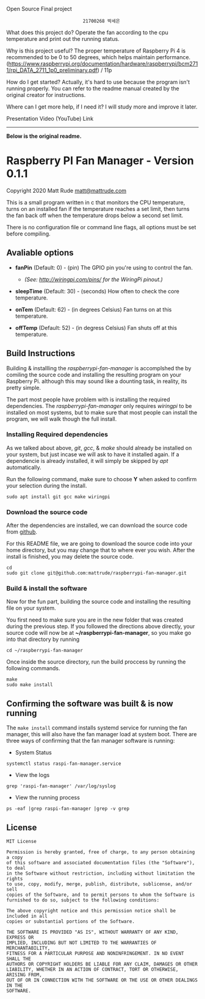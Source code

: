 Open Source Final project

                                21700268 박세은

What does this project do? 
	Operate the fan according to the cpu temperature and print out the running status.
 
Why is this project useful? 
	The proper temperature of Raspberry Pi 4 is recommended to be 0 to 50 degrees, which helps maintain performance. (https://www.raspberrypi.org/documentation/hardware/raspberrypi/bcm2711/rpi_DATA_2711_1p0_preliminary.pdf) / 11p
 
How do I get started? 
	Actually, it's hard to use because the program isn't running properly. You can refer to the readme manual created by the original creator for instructions.
 
Where can I get more help, if I need it?
 I will study more and improve it later.
	
Presentation Video (YouTube) Link


-----------------------------------------------

**Below is the original readme.**


# Raspberry PI Fan Manager - Version 0.1.1

Copyright 2020 Matt Rude <matt@mattrude.com>

This is a small program written in c that monitors the CPU temperature,
turns on an installed fan if the temperature reaches a set limit, then turns
the fan back off when the temperature drops below a second set limit.

There is no configuration file or command line flags, all options must be
set before compiling.

## Avaliable options

* **fanPin** (Default: 0) - (pin) The GPIO pin you're using to control the fan.
  * *(See: http://wiringpi.com/pins/ for the WiringPi pinout.)*
* **sleepTime** (Default: 30) - (seconds) How often to check the core temperature.

* **onTem** (Default: 62) -  (in degrees Celsius) Fan turns on at this temperature.
* **offTemp** (Default: 52) - (in degress Celsius) Fan shuts off at this temperature.


## Build Instructions

Building & installling the *raspberrypi-fan-manager* is accomplshed the by comiling the source code and installing the resulting program on your Raspberry Pi.  although this may sound like a dounting task, in reality, its pretty simple.

The part most people have problem with is installing the required dependencies.  The *raspberrypi-fan-manager* only requires *wiringpi* to be installed on most systems, but to make sure that most people can install the program, we will walk though the full install.


### Installing Required dependencies

As we talked about above, *git*, *gcc*, & *make* should already be installed on your system, but just incase we will ask to have it installed again.  If a dependencie is already installed, it will simply be skipped by *apt* automatically.

Run the following command, make sure to choose **Y** when asked to confirm your selection during the install.

```
sudo apt install git gcc make wiringpi
```

### Download the source code

After the dependencies are installed, we can download the source code from [github](https://github.com/mattrude/raspberrypi-fan-manager).

For this README file, we are going to download the source code into your home directory, but you may change that to where ever you wish.  After the install is finished, you may delete the source code.

```
cd
sudo git clone git@github.com:mattrude/raspberrypi-fan-manager.git
```

### Build & install the software

Now for the fun part, building the source code and installing the resulting file on your system.

You first need to make sure you are in the new folder that was created during the previous step.  If you followed the directions above directly, your source code will now be at **~/raspberrypi-fan-manager**, so you make go into that directory by running

```
cd ~/raspberrypi-fan-manager
```

Once inside the source directory, run the build proccess by running the following commands.

```
make
sudo make install
```

## Confirming the software was built & is now running

The `make install` command installs systemd service for running the fan manager, this will also have the fan manager load at system boot.  There are three ways of confirming that the fan manager software is running:

* System Status

```
systemctl status raspi-fan-manager.service
```

* View the logs

```
grep 'raspi-fan-manager' /var/log/syslog
```

* View the running process

```
ps -eaf |grep raspi-fan-manager |grep -v grep
```

## License

```
MIT License

Permission is hereby granted, free of charge, to any person obtaining a copy
of this software and associated documentation files (the "Software"), to deal
in the Software without restriction, including without limitation the rights
to use, copy, modify, merge, publish, distribute, sublicense, and/or sell
copies of the Software, and to permit persons to whom the Software is
furnished to do so, subject to the following conditions:

The above copyright notice and this permission notice shall be included in all
copies or substantial portions of the Software.

THE SOFTWARE IS PROVIDED "AS IS", WITHOUT WARRANTY OF ANY KIND, EXPRESS OR
IMPLIED, INCLUDING BUT NOT LIMITED TO THE WARRANTIES OF MERCHANTABILITY,
FITNESS FOR A PARTICULAR PURPOSE AND NONINFRINGEMENT. IN NO EVENT SHALL THE
AUTHORS OR COPYRIGHT HOLDERS BE LIABLE FOR ANY CLAIM, DAMAGES OR OTHER
LIABILITY, WHETHER IN AN ACTION OF CONTRACT, TORT OR OTHERWISE, ARISING FROM,
OUT OF OR IN CONNECTION WITH THE SOFTWARE OR THE USE OR OTHER DEALINGS IN THE
SOFTWARE.
```
